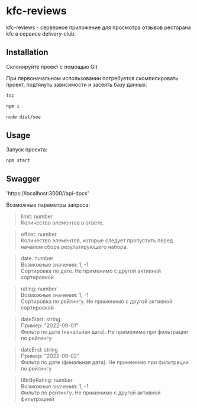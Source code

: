 # kfc-reviews

kfc-reviews - серверное приложение для просмотра отзывов ресторана kfc в сервисе delivery-club.

## Installation

Склонируйте проект с помощью Git

При первоначальном использовании потребуется cкомпилировать проект, подтянуть зависимости и засеять базу данных:

```bash
tsc
```
```bash
npm i
```
```bash
node dist/see
```

## Usage

Запуск проекта:

```bash
npm start
```

## Swagger

'https://localhost:3000//api-docs'

Возможные параметры запроса:

>limit: number  
Количество элементов в ответе.  

>offset: number  
Количество элементов, которые следует пропустить перед началом сбора результирующего набора.

>date: number  
Возможные значения: 1, -1  
Сортировка по дате. Не применимо с другой активной сортировкой

>rating: number  
Возможные значения: 1, -1  
Сортировка по рейтингу. Не применимо с другой активной сортировкой

>dateStart: string  
Пример: "2022-09-01"  
Фильтр по дате (начальная дата). Не применимо при фильтрации по рейтингу

>dateEnd: string  
Пример: "2022-09-02"  
Фильтр по дате (финальная дата). Не применимо при фильтрации по рейтингу

>filtrByRating: number  
Возможные значения: 1, -1  
Фильтр по рейтингу. Не применимо с другой активной фильтрацией

